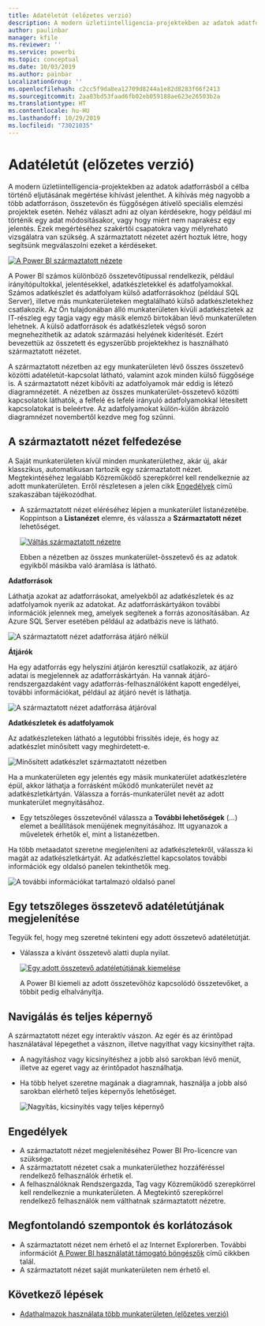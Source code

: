 ```yaml
---
title: Adatéletút (előzetes verzió)
description: A modern üzletiintelligencia-projektekben az adatok adatforrásból a célba történő eljutásának megértése kulcsfontosságú kihívást jelent számos ügyfél számára.
author: paulinbar
manager: kfile
ms.reviewer: ''
ms.service: powerbi
ms.topic: conceptual
ms.date: 10/03/2019
ms.author: painbar
LocalizationGroup: ''
ms.openlocfilehash: c2cc5f9da8ea12709d8244a1e82d8283f66f2413
ms.sourcegitcommit: 2aa83bd53faad6fb02eb059188ae623e26503b2a
ms.translationtype: HT
ms.contentlocale: hu-HU
ms.lasthandoff: 10/29/2019
ms.locfileid: "73021035"
---
```

# <a name="data-lineage-preview"></a>Adatéletút (előzetes verzió)
A modern üzletiintelligencia-projektekben az adatok adatforrásból a célba történő eljutásának megértése kihívást jelenthet. A kihívás még nagyobb a több adatforráson, összetevőn és függőségen átívelő speciális elemzési projektek esetén.  Nehéz választ adni az olyan kérdésekre, hogy például mi történik egy adat módosításakor, vagy hogy miért nem naprakész egy jelentés. Ezek megértéséhez szakértői csapatokra vagy mélyreható vizsgálatra van szükség. A származtatott nézetet azért hoztuk létre, hogy segítsünk megválaszolni ezeket a kérdéseket.

[ ![A Power BI származtatott nézete](media/service-data-lineage/power-bi-lineage-view-cropped.png) ](media/service-data-lineage/power-bi-lineage-view-full-size.png#lightbox)
 
A Power BI számos különböző összetevőtípussal rendelkezik, például irányítópultokkal, jelentésekkel, adatkészletekkel és adatfolyamokkal. Számos adatkészlet és adatfolyam külső adatforrásokhoz (például SQL Server), illetve más munkaterületeken megtalálható külső adatkészletekhez csatlakozik. Az Ön tulajdonában álló munkaterületen kívüli adatkészletek az IT-részleg egy tagja vagy egy másik elemző birtokában lévő munkaterületen lehetnek. A külső adatforrások és adatkészletek végső soron megnehezíthetik az adatok származási helyének kiderítését. Ezért bevezettük az összetett és egyszerűbb projektekhez is használható származtatott nézetet. 

A származtatott nézetben az egy munkaterületen lévő összes összetevő közötti adatéletút-kapcsolat látható, valamint azok minden külső függősége is. A származtatott nézet kibővíti az adatfolyamok már eddig is létező diagramnézetét. A nézetben az összes munkaterület-összetevő közötti kapcsolatok láthatók, a felfelé és lefelé irányuló adatfolyamokkal létesített kapcsolatokat is beleértve. Az adatfolyamokat külön-külön ábrázoló diagramnézet novembertől kezdve meg fog szűnni.

## <a name="explore-lineage-view"></a>A származtatott nézet felfedezése

A Saját munkaterületen kívül minden munkaterülethez, akár új, akár klasszikus, automatikusan tartozik egy származtatott nézet. Megtekintéséhez legalább Közreműködő szerepkörrel kell rendelkeznie az adott munkaterületen. Erről részletesen a jelen cikk [Engedélyek](#permissions) című szakaszában tájékozódhat. 

- A származtatott nézet eléréséhez lépjen a munkaterület listanézetébe. Koppintson a **Listanézet** elemre, és válassza a **Származtatott nézet** lehetőséget.

    [ ![Váltás származtatott nézetre](media/service-data-lineage/power-bi-lineage-list-view-cropped.png) ](media/service-data-lineage/power-bi-lineage-list-view.png#lightbox)

    Ebben a nézetben az összes munkaterület-összetevő és az adatok egyikből másikba való áramlása is látható.

**Adatforrások**

Láthatja azokat az adatforrásokat, amelyekből az adatkészletek és az adatfolyamok nyerik az adatokat. Az adatforráskártyákon további információk jelennek meg, amelyek segítenek a forrás azonosításában. Az Azure SQL Server esetében például az adatbázis neve is látható.

![A származtatott nézet adatforrása átjáró nélkül](media/service-data-lineage/power-bi-lineage-data-source-no-gateway.png)
 
**Átjárók**

Ha egy adatforrás egy helyszíni átjárón keresztül csatlakozik, az átjáró adatai is megjelennek az adatforráskártyán. Ha vannak átjáró-rendszergazdaként vagy adatforrás-felhasználóként kapott engedélyei, további információkat, például az átjáró nevét is láthatja.

![A származtatott nézet adatforrása átjáróval](media/service-data-lineage/power-bi-lineage-data-source-with-gateway.png)

**Adatkészletek és adatfolyamok**
 
Az adatkészleteken látható a legutóbbi frissítés ideje, és hogy az adatkészlet minősített vagy meghirdetett-e.

![Minősített adatkészlet származtatott nézetben](media/service-data-lineage/power-bi-lineage-external-certified-dataset.png)
 
Ha a munkaterületen egy jelentés egy másik munkaterület adatkészletére épül, akkor láthatja a forrásként működő munkaterület nevét az adatkészletkártyán. Válassza a forrás-munkaterület nevét az adott munkaterület megnyitásához.
 
- Egy tetszőleges összetevőnél válassza a **További lehetőségek** (...) elemet a beállítások menüjének megnyitásához. Itt ugyanazok a műveletek érhetők el, mint a listanézetben.
  
Ha több metaadatot szeretne megjeleníteni az adatkészletekről, válassza ki magát az adatkészletkártyát. Az adatkészlettel kapcsolatos további információk egy oldalsó panelen tekinthetők meg.

![A további információkat tartalmazó oldalsó panel](media/service-data-lineage/power-bi-lineage-side-pane.png)
 
## <a name="show-lineage-for-any-artifact"></a>Egy tetszőleges összetevő adatéletútjának megjelenítése 

Tegyük fel, hogy meg szeretné tekinteni egy adott összetevő adatéletútját.

- Válassza a kívánt összetevő alatti dupla nyilat.

    [ ![Egy adott összetevő adatéletútjának kiemelése](media/service-data-lineage/power-bi-lineage-highlight-cropped.png) ](media/service-data-lineage/power-bi-lineage-highlight-full-size.png#lightbox)

    A Power BI kiemeli az adott összetevőhöz kapcsolódó összetevőket, a többit pedig elhalványítja. 

## <a name="navigation-and-full-screen"></a>Navigálás és teljes képernyő 

A származtatott nézet egy interaktív vászon. Az egér és az érintőpad használatával lépegethet a vásznon, illetve nagyíthat vagy kicsinyíthet rajta.  

- A nagyításhoz vagy kicsinyítéshez a jobb alsó sarokban lévő menüt, illetve az egeret vagy az érintőpadot használhatja. 

- Ha több helyet szeretne magának a diagramnak, használja a jobb alsó sarokban elérhető teljes képernyős lehetőséget. 

    ![Nagyítás, kicsinyítés vagy teljes képernyő](media/service-data-lineage/power-bi-lineage-zoom-full-screen.png)

## <a name="permissions"></a>Engedélyek

- A származtatott nézet megjelenítéséhez Power BI Pro-licencre van szüksége.
- A származtatott nézetet csak a munkaterülethez hozzáféréssel rendelkező felhasználók érhetik el.
- A felhasználóknak Rendszergazda, Tag vagy Közreműködő szerepkörrel kell rendelkeznie a munkaterületen. A Megtekintő szerepkörrel rendelkező felhasználók nem válthatnak származtatott nézetre.

## <a name="considerations-and-limitations"></a>Megfontolandó szempontok és korlátozások

- A származtatott nézet nem érhető el az Internet Explorerben. További információt [A Power BI használatát támogató böngészők](power-bi-browsers.md) című cikkben talál.
- A származtatott nézet saját munkaterületen nem érhető el.

## <a name="next-steps"></a>Következő lépések

- [Adathalmazok használata több munkaterületen (előzetes verzió)](service-datasets-across-workspaces.md)
